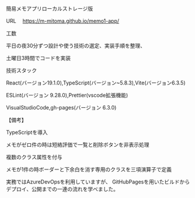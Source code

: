 簡易メモアプリローカルストレージ版

URL 　https://m-mitoma.github.io/memo1-app/

工数

平日の夜30分ずつ設計や使う技術の選定、実装手順を整理、

土曜日3時間でコードを実装

技術スタック

React(バージョン19.1.0),TypeScript(バージョン~5.8.3),Vite(バージョン6.3.5)

ESLint(バージョン 9.28.0),Prettier(vscode拡張機能)

VisualStudioCode,gh-pages(バージョン 6.3.0)

【備考】

TypeScriptを導入

メモがゼロ件の時は短絡評価で一覧と削除ボタンを非表示処理

複数のクラス属性を付与

メモが1件の時ボーダーと下余白を消す専用のクラスを三項演算子で定義

実務ではAzureDevOpsを利用していますが、
GitHubPagesを用いたビルドからデプロイ、公開までの一連の流れを学べました。